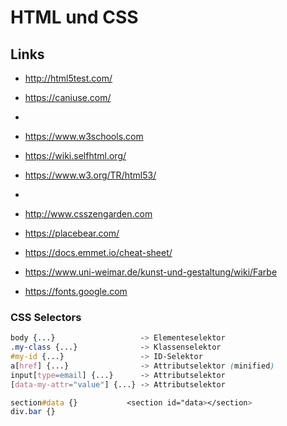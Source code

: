 # HTML und CSS

## Links
- http://html5test.com/
- https://caniuse.com/
- 
- https://www.w3schools.com
- https://wiki.selfhtml.org/
- https://www.w3.org/TR/html53/
- 
- http://www.csszengarden.com
- https://placebear.com/
- https://docs.emmet.io/cheat-sheet/

- https://www.uni-weimar.de/kunst-und-gestaltung/wiki/Farbe
- https://fonts.google.com

### CSS Selectors
```css
body {...}                   -> Elementeselektor
.my-class {...}              -> Klassenselektor
#my-id {...}                 -> ID-Selektor
a[href] {...}                -> Attributselektor (minified)
input[type=email] {...}      -> Attributselektor
[data-my-attr="value"] {...} -> Attributselektor

section#data {}           <section id="data></section>
div.bar {}
```
